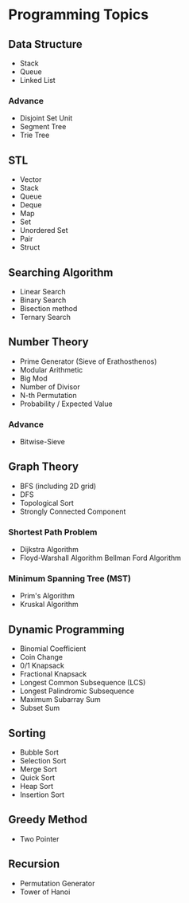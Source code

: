 Programming Topics
==================

Data Structure
--------------
* Stack
* Queue
* Linked List

### Advance
* Disjoint Set Unit
* Segment Tree
* Trie Tree

STL
---
* Vector
* Stack
* Queue
* Deque
* Map
* Set
* Unordered Set
* Pair
* Struct

Searching Algorithm
-------------------
* Linear Search
* Binary Search
* Bisection method
* Ternary Search


Number Theory
-------------
* Prime Generator (Sieve of Erathosthenos)
* Modular Arithmetic
* Big Mod
* Number of Divisor
* N-th Permutation
* Probability / Expected Value

### Advance
* Bitwise-Sieve

Graph Theory
------------
* BFS (including 2D grid)
* DFS
* Topological Sort
* Strongly Connected Component

### Shortest Path Problem
* Dijkstra Algorithm
* Floyd-Warshall Algorithm
Bellman Ford Algorithm

### Minimum Spanning Tree (MST)
* Prim's Algorithm
* Kruskal Algorithm

Dynamic Programming
-------------------
* Binomial Coefficient 
* Coin Change
* 0/1 Knapsack
* Fractional Knapsack
* Longest Common Subsequence (LCS)
* Longest Palindromic Subsequence
* Maximum Subarray Sum
* Subset Sum

Sorting
-------
* Bubble Sort
* Selection Sort
* Merge Sort
* Quick Sort
* Heap Sort
* Insertion Sort

Greedy Method
-------------
* Two Pointer

Recursion
---------
* Permutation Generator
* Tower of Hanoi
